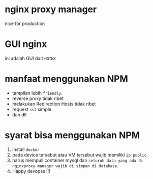 # nginx proxy manager 

nice for production

# GUI nginx

ini adalah GUI dari `NGINX`


# manfaat menggunakan NPM

- tampilan lebih `friendly`.
- reverse proxy tidak ribet
- melakukan Redirection Hosts tidak ribet
- request `ssl` simple
- dan dll


# syarat bisa menggunakan NPM

1. install `docker`
2. pada device tersebut atau VM tersebut wajib memiliki `ip public`.
3. harus mempull container mysql dan `seluruh data yang ada di nginxproxy manager wajib di simpan di database`.
4. Happy devopss !!!


